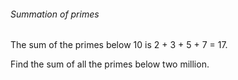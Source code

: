 ###### Summation of primes
<div class="problem_content" role="problem">
<p>The sum of the primes below 10 is 2 + 3 + 5 + 7 = 17.</p>
<p>Find the sum of all the primes below two million.</p>



</div>
